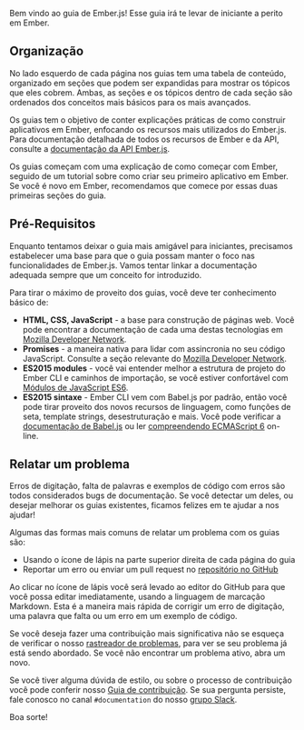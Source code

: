 Bem vindo ao guia de Ember.js! Esse guia irá te levar de iniciante a perito em Ember.

## Organização

No lado esquerdo de cada página nos guias tem uma tabela de conteúdo, organizado em seções que podem ser expandidas para mostrar os tópicos que eles cobrem. Ambas, as seções e os tópicos dentro de cada seção são ordenados dos conceitos mais básicos para os mais avançados.

Os guias tem o objetivo de conter explicações práticas de como construir aplicativos em Ember, enfocando os recursos mais utilizados do Ember.js. Para documentação detalhada de todos os recursos de Ember e da API, consulte a [documentação da API Ember.js](http://emberjs.com/api/).

Os guias começam com uma explicação de como começar com Ember, seguido de um tutorial sobre como criar seu primeiro aplicativo em Ember. Se você é novo em Ember, recomendamos que comece por essas duas primeiras seções do guia.

## Pré-Requisitos

Enquanto tentamos deixar o guia mais amigável para iniciantes, precisamos estabelecer uma base para que o guia possam manter o foco nas funcionalidades de Ember.js. Vamos tentar linkar a documentação adequada sempre que um conceito for introduzido.

Para tirar o máximo de proveito dos guias, você deve ter conhecimento básico de:

* **HTML, CSS, JavaScript** - a base para construção de páginas web. Você pode encontrar a documentação de cada uma destas tecnologias em [Mozilla Developer Network](https://developer.mozilla.org/en-US/docs/Web).
* **Promises** - a maneira nativa para lidar com assincronia no seu código JavaScript. Consulte a seção relevante do [Mozilla Developer Network](https://developer.mozilla.org/en-US/docs/Web/JavaScript/Reference/Global_Objects/Promise).
* **ES2015 modules** - você vai entender melhor a estrutura de projeto do Ember CLI e caminhos de importação, se você estiver confortável com [Módulos de JavaScript ES6](http://jsmodules.io/).
* **ES2015 sintaxe** - Ember CLI vem com Babel.js por padrão, então você pode tirar proveito dos novos recursos de linguagem, como funções de seta, template strings, desestruturação e mais. Você pode verificar a [documentação de Babel.js](https://babeljs.io/docs/learn-es2015/) ou ler [compreendendo ECMAScript 6](https://leanpub.com/understandinges6/read) on-line.

## Relatar um problema

Erros de digitação, falta de palavras e exemplos de código com erros são todos considerados bugs de documentação. Se você detectar um deles, ou desejar melhorar os guias existentes, ficamos felizes em te ajudar a nos ajudar!

Algumas das formas mais comuns de relatar um problema com os guias são:

* Usando o ícone de lápis na parte superior direita de cada página do guia
* Reportar um erro ou enviar um pull request no [repositório no GitHub](https://github.com/emberjs/guides/)

Ao clicar no ícone de lápis você será levado ao editor do GitHub para que você possa editar imediatamente, usando a linguagem de marcação Markdown. Esta é a maneira mais rápida de corrigir um erro de digitação, uma palavra que falta ou um erro em um exemplo de código.

Se você deseja fazer uma contribuição mais significativa não se esqueça de verificar o nosso [rastreador de problemas](https://github.com/emberjs/guides/issues), para ver se seu problema já está sendo abordado. Se você não encontrar um problema ativo, abra um novo.

Se você tiver alguma dúvida de estilo, ou sobre o processo de contribuição você pode conferir nosso [Guia de contribuição](https://github.com/emberjs/guides/blob/master/CONTRIBUTING.md). Se sua pergunta persiste, fale conosco no canal `#documentation` do nosso [grupo Slack](https://ember-community-slackin.herokuapp.com/).

Boa sorte!
